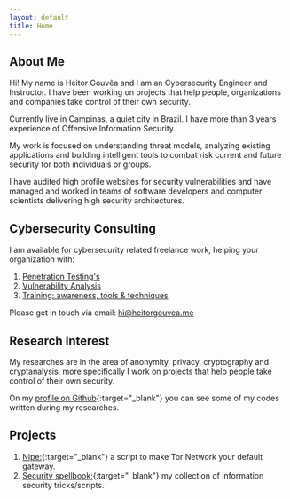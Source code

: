 ```yaml
---
layout: default
title: Home
---
```


## About Me

Hi! My name is Heitor Gouvêa and I am an Cybersecurity Engineer and Instructor.
I have been working on projects that help people, organizations and companies take control of their own security.  

Currently live in Campinas, a quiet city in Brazil. I have more than 3 years experience
of Offensive Information Security.

My work is focused on understanding threat models, analyzing existing
applications and building intelligent tools to combat risk current and future security
for both individuals or groups.

I have audited high profile websites for security vulnerabilities and have
managed and worked in teams of software developers and computer scientists
delivering high security architectures.

## Cybersecurity Consulting

I am available for cybersecurity related freelance work, helping your organization with:

1. [Penetration Testing's](/publications/penetration-testing)
2. [Vulnerability Analysis](/publications/vulnerability-analysis-an-indispensable-practice-for-your-startup)
3. [Training: awareness, tools & techniques]()

Please get in touch via email: [hi@heitorgouvea.me](mailto:hi@heitorgouvea.me)


## Research Interest

My researches are in the area of anonymity, privacy, cryptography and cryptanalysis,
more specifically I work on projects that help people take control of their own security.

On my [profile on Github](https://github.com/GouveaHeitor){:target="_blank"} you can see
some of my codes written during my researches.

## Projects

1. [Nipe:](https://github.com/GouveaHeitor/nipe){:target="_blank"} a script to make Tor Network your default gateway.
2. [Security spellbook:](https://github.com/GouveaHeitor/security-spellbook){:target="_blank"}  my collection of information security tricks/scripts.
